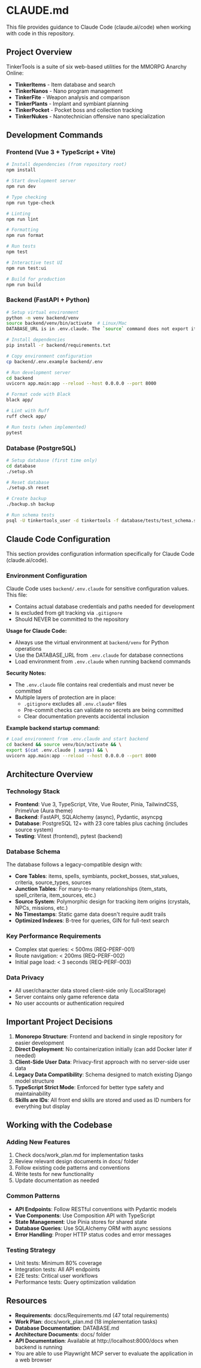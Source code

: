 # CLAUDE.md

This file provides guidance to Claude Code (claude.ai/code) when working with code in this repository.

## Project Overview

TinkerTools is a suite of six web-based utilities for the MMORPG Anarchy Online:
- **TinkerItems** - Item database and search
- **TinkerNanos** - Nano program management
- **TinkerFite** - Weapon analysis and comparison
- **TinkerPlants** - Implant and symbiant planning
- **TinkerPocket** - Pocket boss and collection tracking
- **TinkerNukes** - Nanotechnician offensive nano specialization

## Development Commands

### Frontend (Vue 3 + TypeScript + Vite)
```bash
# Install dependencies (from repository root)
npm install

# Start development server
npm run dev

# Type checking
npm run type-check

# Linting
npm run lint

# Formatting
npm run format

# Run tests
npm test

# Interactive test UI
npm run test:ui

# Build for production
npm run build
```

### Backend (FastAPI + Python)
```bash
# Setup virtual environment
python -m venv backend/venv
source backend/venv/bin/activate  # Linux/Mac
DATABASE_URL is in .env.claude. The `source` command does not export it. 

# Install dependencies
pip install -r backend/requirements.txt

# Copy environment configuration
cp backend/.env.example backend/.env

# Run development server
cd backend
uvicorn app.main:app --reload --host 0.0.0.0 --port 8000

# Format code with Black
black app/

# Lint with Ruff
ruff check app/

# Run tests (when implemented)
pytest
```

### Database (PostgreSQL)
```bash
# Setup database (first time only)
cd database
./setup.sh

# Reset database
./setup.sh reset

# Create backup
./backup.sh backup

# Run schema tests
psql -U tinkertools_user -d tinkertools -f database/tests/test_schema.sql
```

## Claude Code Configuration

This section provides configuration information specifically for Claude Code (claude.ai/code).

### Environment Configuration

Claude Code uses `backend/.env.claude` for sensitive configuration values. This file:
- Contains actual database credentials and paths needed for development
- Is excluded from git tracking via `.gitignore` 
- Should NEVER be committed to the repository

**Usage for Claude Code:**
- Always use the virtual environment at `backend/venv` for Python operations
- Use the DATABASE_URL from `.env.claude` for database connections
- Load environment from `.env.claude` when running backend commands

**Security Notes:**
- The `.env.claude` file contains real credentials and must never be committed
- Multiple layers of protection are in place:
  - `.gitignore` excludes all `.env.claude*` files
  - Pre-commit checks can validate no secrets are being committed
  - Clear documentation prevents accidental inclusion

**Example backend startup command:**
```bash
# Load environment from .env.claude and start backend
cd backend && source venv/bin/activate && \
export $(cat .env.claude | xargs) && \
uvicorn app.main:app --reload --host 0.0.0.0 --port 8000
```

## Architecture Overview

### Technology Stack
- **Frontend**: Vue 3, TypeScript, Vite, Vue Router, Pinia, TailwindCSS, PrimeVue (Aura theme)
- **Backend**: FastAPI, SQLAlchemy (async), Pydantic, asyncpg
- **Database**: PostgreSQL 12+ with 23 core tables plus caching (includes source system)
- **Testing**: Vitest (frontend), pytest (backend)

### Database Schema
The database follows a legacy-compatible design with:
- **Core Tables**: items, spells, symbiants, pocket_bosses, stat_values, criteria, source_types, sources
- **Junction Tables**: For many-to-many relationships (item_stats, spell_criteria, item_sources, etc.)
- **Source System**: Polymorphic design for tracking item origins (crystals, NPCs, missions, etc.)
- **No Timestamps**: Static game data doesn't require audit trails
- **Optimized Indexes**: B-tree for queries, GIN for full-text search

### Key Performance Requirements
- Complex stat queries: < 500ms (REQ-PERF-001)
- Route navigation: < 200ms (REQ-PERF-002)
- Initial page load: < 3 seconds (REQ-PERF-003)

### Data Privacy
- All user/character data stored client-side only (LocalStorage)
- Server contains only game reference data
- No user accounts or authentication required

## Important Project Decisions

1. **Monorepo Structure**: Frontend and backend in single repository for easier development
2. **Direct Deployment**: No containerization initially (can add Docker later if needed)
3. **Client-Side User Data**: Privacy-first approach with no server-side user data
4. **Legacy Data Compatibility**: Schema designed to match existing Django model structure
5. **TypeScript Strict Mode**: Enforced for better type safety and maintainability
6. **Skills are IDs**: All front end skills are stored and used as ID numbers for everything but display

## Working with the Codebase

### Adding New Features
1. Check docs/work_plan.md for implementation tasks
2. Review relevant design documents in docs/ folder
3. Follow existing code patterns and conventions
4. Write tests for new functionality
5. Update documentation as needed

### Common Patterns
- **API Endpoints**: Follow RESTful conventions with Pydantic models
- **Vue Components**: Use Composition API with TypeScript
- **State Management**: Use Pinia stores for shared state
- **Database Queries**: Use SQLAlchemy ORM with async sessions
- **Error Handling**: Proper HTTP status codes and error messages

### Testing Strategy
- Unit tests: Minimum 80% coverage
- Integration tests: All API endpoints
- E2E tests: Critical user workflows
- Performance tests: Query optimization validation

## Resources

- **Requirements**: docs/Requirements.md (47 total requirements)
- **Work Plan**: docs/work_plan.md (18 implementation tasks)
- **Database Documentation**: DATABASE.md
- **Architecture Documents**: docs/ folder
- **API Documentation**: Available at http://localhost:8000/docs when backend is running
- You are able to use Playwright MCP server to evaluate the application in a web browser